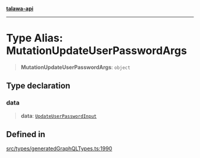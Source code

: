 [**talawa-api**](../../../README.md)

***

# Type Alias: MutationUpdateUserPasswordArgs

> **MutationUpdateUserPasswordArgs**: `object`

## Type declaration

### data

> **data**: [`UpdateUserPasswordInput`](UpdateUserPasswordInput.md)

## Defined in

[src/types/generatedGraphQLTypes.ts:1990](https://github.com/Suyash878/talawa-api/blob/e4413cec641a837926071678fed3c7f67234e31e/src/types/generatedGraphQLTypes.ts#L1990)
